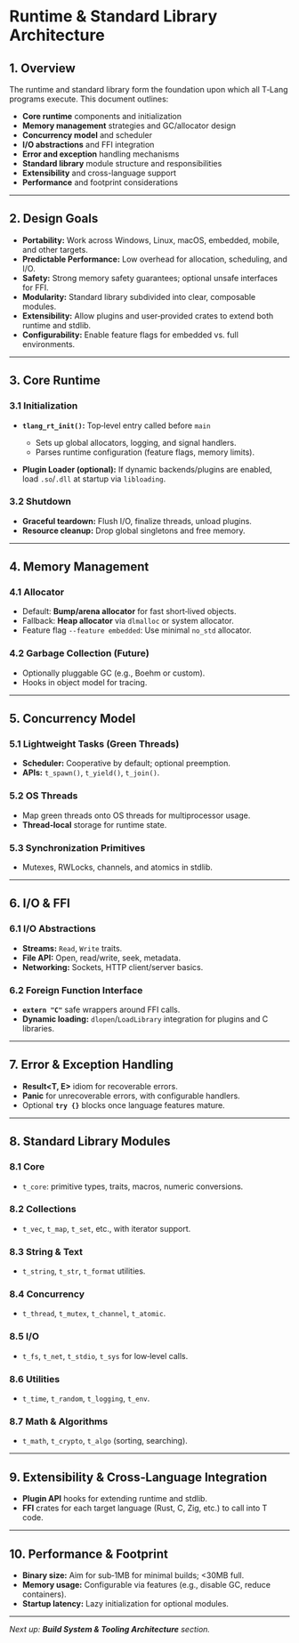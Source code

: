 # Runtime & Standard Library Architecture

## 1. Overview

The runtime and standard library form the foundation upon which all T‑Lang programs execute. This document outlines:

* **Core runtime** components and initialization
* **Memory management** strategies and GC/allocator design
* **Concurrency model** and scheduler
* **I/O abstractions** and FFI integration
* **Error and exception** handling mechanisms
* **Standard library** module structure and responsibilities
* **Extensibility** and cross-language support
* **Performance** and footprint considerations

---

## 2. Design Goals

* **Portability:** Work across Windows, Linux, macOS, embedded, mobile, and other targets.
* **Predictable Performance:** Low overhead for allocation, scheduling, and I/O.
* **Safety:** Strong memory safety guarantees; optional unsafe interfaces for FFI.
* **Modularity:** Standard library subdivided into clear, composable modules.
* **Extensibility:** Allow plugins and user‑provided crates to extend both runtime and stdlib.
* **Configurability:** Enable feature flags for embedded vs. full environments.

---

## 3. Core Runtime

### 3.1 Initialization

* **`tlang_rt_init()`:** Top‑level entry called before `main`

    * Sets up global allocators, logging, and signal handlers.
    * Parses runtime configuration (feature flags, memory limits).

* **Plugin Loader (optional):** If dynamic backends/plugins are enabled, load `.so`/`.dll` at startup via `libloading`.

### 3.2 Shutdown

* **Graceful teardown:** Flush I/O, finalize threads, unload plugins.
* **Resource cleanup:** Drop global singletons and free memory.

---

## 4. Memory Management

### 4.1 Allocator

* Default: **Bump/arena allocator** for fast short‑lived objects.
* Fallback: **Heap allocator** via `dlmalloc` or system allocator.
* Feature flag `--feature embedded`: Use minimal `no_std` allocator.

### 4.2 Garbage Collection (Future)

* Optionally pluggable GC (e.g., Boehm or custom).
* Hooks in object model for tracing.

---

## 5. Concurrency Model

### 5.1 Lightweight Tasks (Green Threads)

* **Scheduler:** Cooperative by default; optional preemption.
* **APIs:** `t_spawn()`, `t_yield()`, `t_join()`.

### 5.2 OS Threads

* Map green threads onto OS threads for multiprocessor usage.
* **Thread‑local** storage for runtime state.

### 5.3 Synchronization Primitives

* Mutexes, RWLocks, channels, and atomics in stdlib.

---

## 6. I/O & FFI

### 6.1 I/O Abstractions

* **Streams:** `Read`, `Write` traits.
* **File API:** Open, read/write, seek, metadata.
* **Networking:** Sockets, HTTP client/server basics.

### 6.2 Foreign Function Interface

* **`extern "C"`** safe wrappers around FFI calls.
* **Dynamic loading:** `dlopen`/`LoadLibrary` integration for plugins and C libraries.

---

## 7. Error & Exception Handling

* **Result\<T, E>** idiom for recoverable errors.
* **Panic** for unrecoverable errors, with configurable handlers.
* Optional **`try {}`** blocks once language features mature.

---

## 8. Standard Library Modules

### 8.1 Core

* `t_core`: primitive types, traits, macros, numeric conversions.

### 8.2 Collections

* `t_vec`, `t_map`, `t_set`, etc., with iterator support.

### 8.3 String & Text

* `t_string`, `t_str`, `t_format` utilities.

### 8.4 Concurrency

* `t_thread`, `t_mutex`, `t_channel`, `t_atomic`.

### 8.5 I/O

* `t_fs`, `t_net`, `t_stdio`, `t_sys` for low‑level calls.

### 8.6 Utilities

* `t_time`, `t_random`, `t_logging`, `t_env`.

### 8.7 Math & Algorithms

* `t_math`, `t_crypto`, `t_algo` (sorting, searching).

---

## 9. Extensibility & Cross‑Language Integration

* **Plugin API** hooks for extending runtime and stdlib.
* **FFI** crates for each target language (Rust, C, Zig, etc.) to call into T code.

---

## 10. Performance & Footprint

* **Binary size:** Aim for sub‑1MB for minimal builds; <30MB full.
* **Memory usage:** Configurable via features (e.g., disable GC, reduce containers).
* **Startup latency:** Lazy initialization for optional modules.

---

*Next up: **Build System & Tooling Architecture** section.*

